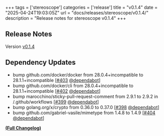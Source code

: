 +++
tags = ['stereoscope']
categories = ['release']
title = "v0.1.4"
date = "2025-04-24T19:03:05Z"
url = "docs/releases/stereoscope/v0.1.4/"
description = "Release notes for stereoscope v0.1.4"
+++

## Release Notes

Version [v0.1.4](https://github.com/anchore/stereoscope/releases/tag/v0.1.4)

## Dependency Updates

- bump github.com/docker/docker from 28.0.4+incompatible to 28.1.1+incompatible [[#403](https://github.com/anchore/stereoscope/pull/403) [@dependabot](https://github.com/dependabot)]
- bump github.com/docker/cli from 28.0.4+incompatible to 28.1.1+incompatible [[#402](https://github.com/anchore/stereoscope/pull/402) [@dependabot](https://github.com/dependabot)]
- bump marocchino/sticky-pull-request-comment from 2.9.1 to 2.9.2 in /.github/workflows [[#399](https://github.com/anchore/stereoscope/pull/399) [@dependabot](https://github.com/dependabot)]
- bump golang.org/x/crypto from 0.36.0 to 0.37.0 [[#398](https://github.com/anchore/stereoscope/pull/398) [@dependabot](https://github.com/dependabot)]
- bump github.com/gabriel-vasile/mimetype from 1.4.8 to 1.4.9 [[#404](https://github.com/anchore/stereoscope/pull/404) [@dependabot](https://github.com/dependabot)]

**[(Full Changelog)](https://github.com/anchore/stereoscope/compare/v0.1.3...v0.1.4)**
